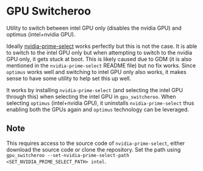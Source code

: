 # GPU Switcheroo

Utility to switch between intel GPU only (disables the nvidia GPU) and
optimus (intel+nvidia GPU).

Ideally
[nvidia-prime-select](https://github.com/wildtruc/nvidia-prime-select)
works perfectly but this is not the case. It is able to switch to the
intel GPU only but when attempting to switch to the nvidia GPU only,
it gets stuck at boot. This is likely caused due to GDM (it is also
mentioned in the `nvidia-prime-select` README file) but no fix
works. Since `optimus` works well and switching to intel GPU only also
works, it makes sense to have some utility to help set this up well.

It works by installing `nvidia-prime-select` (and selecting the intel
GPU through this) when selecting the intel GPU in
`gpu_switcheroo`. When selecting `optimus` (intel+nvidia GPU), it
uninstalls `nvidia-prime-select` thus enabling both the GPUs again and
`optimus` technology can be leveraged.

## Note

This requires access to the source code of `nvidia-prime-select`,
either download the source code or clone the repository. Set the path
using `gpu_switcheroo --set-nvidia-prime-select-path
<SET_NVIDIA_PRIME_SELECT_PATH> intel`.
